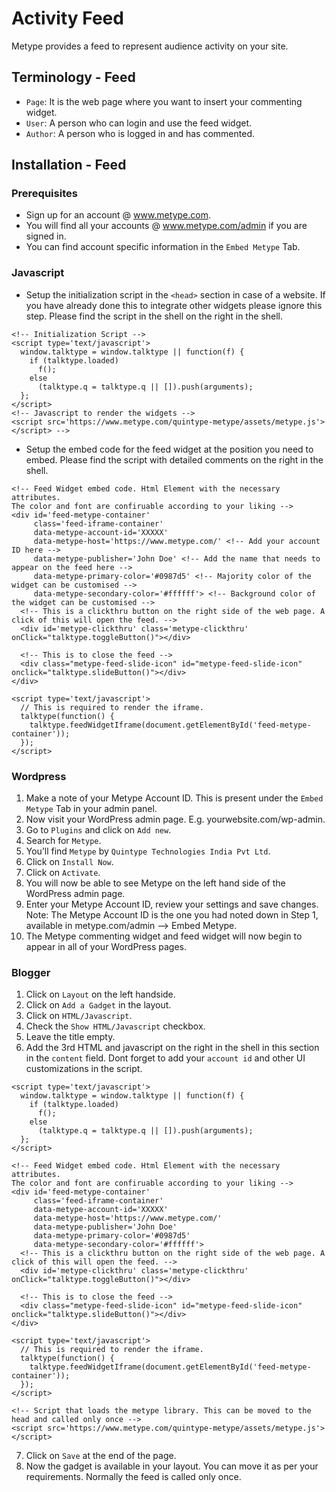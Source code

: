 # Activity Feed

Metype provides a feed to represent audience activity on your site.

## Terminology - Feed
* `Page`: It is the web page where you want to insert your commenting widget.
* `User`: A person who can login and use the feed widget.
* `Author`: A person who is logged in and has commented.

## Installation - Feed
### Prerequisites
* Sign up for an account @ www.metype.com.
* You will find all your accounts @ www.metype.com/admin if you are signed in.
* You can find account specific information in the `Embed Metype` Tab.


### Javascript
* Setup the initialization script in the `<head>` section in case of a website.
If you have already done this to integrate other widgets please ignore this step.
Please find the script in the shell on the right in the shell.

```shell
<!-- Initialization Script -->
<script type='text/javascript'>
  window.talktype = window.talktype || function(f) {
    if (talktype.loaded)
      f();
    else
      (talktype.q = talktype.q || []).push(arguments);
  };
</script>
<!-- Javascript to render the widgets -->
<script src='https://www.metype.com/quintype-metype/assets/metype.js'></script> -->
```

* Setup the embed code for the feed widget at the position you need to embed.
Please find the script with detailed comments on the right in the shell.

```shell
<!-- Feed Widget embed code. Html Element with the necessary attributes.
The color and font are confiruable according to your liking -->
<div id='feed-metype-container'
     class='feed-iframe-container'
     data-metype-account-id='XXXXX'
     data-metype-host='https://www.metype.com/' <!-- Add your account ID here -->
     data-metype-publisher='John Doe' <!-- Add the name that needs to appear on the feed here -->
     data-metype-primary-color='#0987d5' <!-- Majority color of the widget can be customised -->
     data-metype-secondary-color='#ffffff'> <!-- Background color of the widget can be customised -->
  <!-- This is a clickthru button on the right side of the web page. A click of this will open the feed. -->
  <div id='metype-clickthru' class='metype-clickthru' onClick="talktype.toggleButton()"></div>

  <!-- This is to close the feed -->
  <div class="metype-feed-slide-icon" id="metype-feed-slide-icon" onclick="talktype.slideButton()"></div>
</div>

<script type='text/javascript'>
  // This is required to render the iframe.
  talktype(function() {
    talktype.feedWidgetIframe(document.getElementById('feed-metype-container'));
  });
</script>
```

### Wordpress
1. Make a note of your Metype Account ID. This is present under the `Embed Metype` Tab in your admin panel.
2. Now visit your WordPress admin page. E.g. yourwebsite.com/wp-admin.
3. Go to `Plugins` and click on `Add new`.
4. Search for `Metype`.
5. You’ll find `Metype` by `Quintype Technologies India Pvt Ltd`.
6. Click on `Install Now`.
7. Click on `Activate`.
8. You will now be able to see Metype on the left hand side of the WordPress admin page.
9. Enter your Metype Account ID, review your settings and save changes.
   Note: The Metype Account ID is the one you had noted down in Step 1, available in metype.com/admin —> Embed Metype.
10. The Metype commenting widget and feed widget will now begin to appear in all of your WordPress pages.

### Blogger
1. Click on `Layout` on the left handside.
2. Click on `Add a Gadget` in the layout.
3. Click on `HTML/Javascript`.
4. Check the `Show HTML/Javascript` checkbox.
5. Leave the title empty.
6. Add the 3rd HTML and javascript on the right in the shell in this section in the `content` field. Dont forget to add your `account id` and other UI customizations in the script.

```shell
<script type='text/javascript'>
  window.talktype = window.talktype || function(f) {
    if (talktype.loaded)
      f();
    else
      (talktype.q = talktype.q || []).push(arguments);
  };
</script>

<!-- Feed Widget embed code. Html Element with the necessary attributes.
The color and font are confiruable according to your liking -->
<div id='feed-metype-container'
     class='feed-iframe-container'
     data-metype-account-id='XXXXX'
     data-metype-host='https://www.metype.com/'
     data-metype-publisher='John Doe'
     data-metype-primary-color='#0987d5'
     data-metype-secondary-color='#ffffff'>
  <!-- This is a clickthru button on the right side of the web page. A click of this will open the feed. -->
  <div id='metype-clickthru' class='metype-clickthru' onClick="talktype.toggleButton()"></div>

  <!-- This is to close the feed -->
  <div class="metype-feed-slide-icon" id="metype-feed-slide-icon" onclick="talktype.slideButton()"></div>
</div>

<script type='text/javascript'>
  // This is required to render the iframe.
  talktype(function() {
    talktype.feedWidgetIframe(document.getElementById('feed-metype-container'));
  });
</script>

<!-- Script that loads the metype library. This can be moved to the head and called only once -->
<script src='https://www.metype.com/quintype-metype/assets/metype.js'></script>
```

7. Click on `Save` at the end of the page.
8. Now the gadget is available in your layout. You can move it as per your requirements. Normally the feed is called only once.
